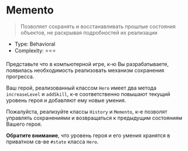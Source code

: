 # Memento

> Позволяет сохранять и восстанавливать прошлые состояния объектов,
> не раскрывая подробностей их реализации

- Type: Behavioral
- Complexity: ⭐⭐⭐

Представьте что в компьютерной игре, к-ю Вы разрабатываете,
появилась необходимость реализовать механизм сохранения прогресса.

Ваш герой, реализованный классом `Hero` имеет два метода `increaseLevel`
и `addSkill`, к-е соответственно повышают текущий уровень героя и добавляют
ему новые умения.

Пожалуйста, реализуйте классы `History` и `Memento`, к-е позволят управлять
сохранениями и возвращаться к предыдущим состояниям Вашего героя.

**Обратите внимание**, что уровень героя и его умения хранятся в приватном св-ве
`#state` класса `Hero`.
